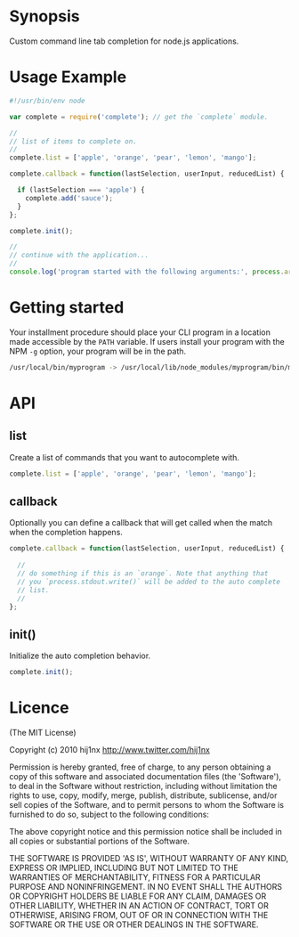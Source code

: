 # Synopsis
Custom command line tab completion for node.js applications.


# Usage Example

```javascript
#!/usr/bin/env node

var complete = require('complete'); // get the `complete` module.

//
// list of items to complete on.
//
complete.list = ['apple', 'orange', 'pear', 'lemon', 'mango'];

complete.callback = function(lastSelection, userInput, reducedList) {

  if (lastSelection === 'apple') {
	complete.add('sauce');
  }
};

complete.init();

//
// continue with the application...
//
console.log('program started with the following arguments:', process.argv[2] || 'none provided');
```

# Getting started

Your installment procedure should place your CLI program in a location made accessible by the `PATH` variable. If users install your program with the NPM `-g` option, your program will be in the path.

``` bash
/usr/local/bin/myprogram -> /usr/local/lib/node_modules/myprogram/bin/myprogram
```

# API

## list
Create a list of commands that you want to autocomplete with.

```javascript
complete.list = ['apple', 'orange', 'pear', 'lemon', 'mango'];
```

## callback
Optionally you can define a callback that will get called when the match when the completion happens.

```javascript
complete.callback = function(lastSelection, userInput, reducedList) {
  
  //
  // do something if this is an `orange`. Note that anything that
  // you `process.stdout.write()` will be added to the auto complete 
  // list.
  //
};
```

## init()
Initialize the auto completion behavior.

```javascript
complete.init();
```

# Licence

(The MIT License)

Copyright (c) 2010 hij1nx <http://www.twitter.com/hij1nx>

Permission is hereby granted, free of charge, to any person obtaining a copy of this software and associated documentation files (the 'Software'), to deal in the Software without restriction, including without limitation the rights to use, copy, modify, merge, publish, distribute, sublicense, and/or sell copies of the Software, and to permit persons to whom the Software is furnished to do so, subject to the following conditions:

The above copyright notice and this permission notice shall be included in all copies or substantial portions of the Software.

THE SOFTWARE IS PROVIDED 'AS IS', WITHOUT WARRANTY OF ANY KIND, EXPRESS OR IMPLIED, INCLUDING BUT NOT LIMITED TO THE WARRANTIES OF MERCHANTABILITY, FITNESS FOR A PARTICULAR PURPOSE AND NONINFRINGEMENT. IN NO EVENT SHALL THE AUTHORS OR COPYRIGHT HOLDERS BE LIABLE FOR ANY CLAIM, DAMAGES OR OTHER LIABILITY, WHETHER IN AN ACTION OF CONTRACT, TORT OR OTHERWISE, ARISING FROM, OUT OF OR IN CONNECTION WITH THE SOFTWARE OR THE USE OR OTHER DEALINGS IN THE SOFTWARE.

